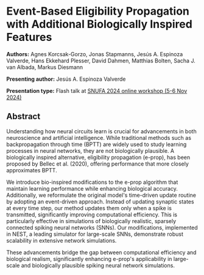 # Event-Based Eligibility Propagation with Additional Biologically Inspired Features

**Authors:** Agnes Korcsak-Gorzo, Jonas Stapmanns, Jesús A. Espinoza Valverde, Hans Ekkehard Plesser, David Dahmen, Matthias Bolten, Sacha J. van Albada, Markus Diesmann
                           
**Presenting author:** Jesús A. Espinoza Valverde

**Presentation type:** Flash talk at [SNUFA 2024 online workshop (5-6 Nov 2024)](https://snufa.net/2024)

## Abstract

Understanding how neural circuits learn is crucial for advancements in both neuroscience and artificial intelligence. While traditional methods such as backpropagation through time (BPTT) are widely used to study learning processes in neural networks,  they are not biologically plausible. A biologically inspired alternative, eligibility propagation (e-prop), has been proposed by Bellec et al. (2020), offering performance that more closely approximates BPTT.

We introduce bio-inspired modifications to the e-prop algorithm that maintain learning performance while enhancing biological accuracy. Additionally, we reformulate the original model's time-driven update routine by adopting an event-driven approach. Instead of updating synaptic states at every time step, our method updates them only when a spike is transmitted, significantly improving computational efficiency. This is particularly effective in simulations of biologically realistic, sparsely connected spiking neural networks (SNNs). Our modifications, implemented in NEST, a leading simulator for large-scale SNNs, demonstrate robust scalability in extensive network simulations.

These advancements bridge the gap between computational efficiency and biological realism, significantly enhancing e-prop's applicability in large-scale and biologically plausible spiking neural network simulations.